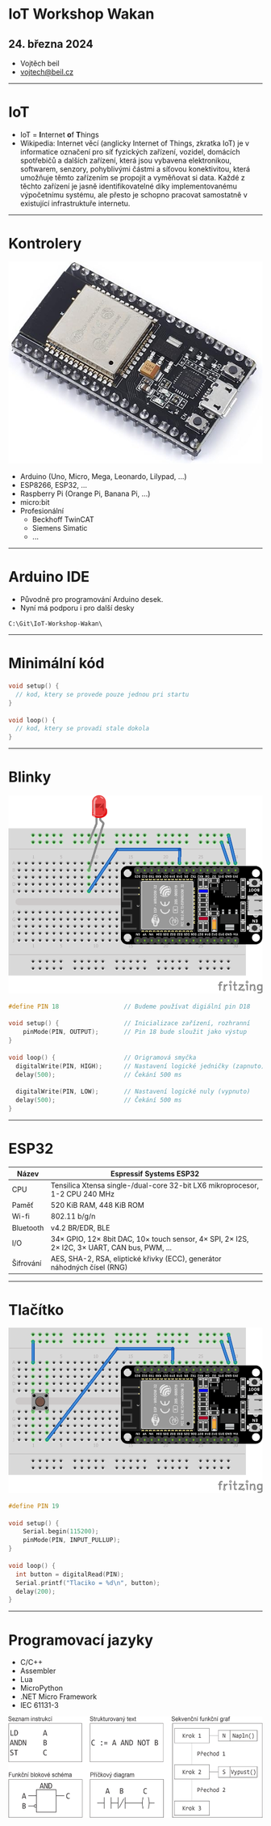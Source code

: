 # IoT Workshop Wakan
## 24. března 2024

* Vojtěch beil
* vojtech@beil.cz

---

# IoT

* IoT = **I**nternet **o**f **T**hings
* Wikipedia: Internet věcí (anglicky Internet of Things, zkratka IoT) je v informatice označení pro síť fyzických zařízení, vozidel, domácích spotřebičů a dalších zařízení, která jsou vybavena elektronikou, softwarem, senzory, pohyblivými částmi a síťovou konektivitou, která umožňuje těmto zařízením se propojit a vyměňovat si data. Každé z těchto zařízení je jasně identifikovatelné díky implementovanému výpočetnímu systému, ale přesto je schopno pracovat samostatně v existující infrastruktuře internetu.

---

# Kontrolery

![bg left 35% ESP32 ](img/esp32.jpg)

* Arduino (Uno, Micro, Mega, Leonardo, Lilypad, ...)
* ESP8266, ESP32, ...
* Raspberry Pi (Orange Pi, Banana Pi, ...)
* micro:bit
* Profesionální
    * Beckhoff TwinCAT
    * Siemens Simatic
    * ...

---

# Arduino IDE

* Původně pro programování Arduino desek.
* Nyní má podporu i pro další desky

```
C:\Git\IoT-Workshop-Wakan\
```

---

# Minimální kód

```C++
void setup() {
  // kod, ktery se provede pouze jednou pri startu
}

void loop() {
  // kod, ktery se provadi stale dokola
}
```

---

# Blinky

![bg left 35% ESP32 Blinky ](img/01_Blink_bb.png)


```C++
#define PIN 18                  // Budeme používat digiální pin D18

void setup() {                  // Inicializace zařízení, rozhranní
    pinMode(PIN, OUTPUT);       // Pin 18 bude sloužit jako výstup
}

void loop() {                   // Origramová smyčka
  digitalWrite(PIN, HIGH);      // Nastavení logické jedničky (zapnuto)
  delay(500);                   // Čekání 500 ms

  digitalWrite(PIN, LOW);       // Nastavení logické nuly (vypnuto)
  delay(500);                   // Čekání 500 ms
}
```

---

# ESP32

| Název     | Espressif Systems ESP32 |
| -         | -       |
| CPU       | Tensilica Xtensa single-/dual-core 32-bit LX6 mikroprocesor, 1-2 CPU 240 MHz |
| Paměť     | 520 KiB RAM, 448 KiB ROM  |
| Wi-fi     | 802.11 b/g/n |
| Bluetooth | v4.2 BR/EDR, BLE |
| I/O       | 34× GPIO, 12× 8bit DAC, 10× touch sensor, 4× SPI, 2× I2S, 2× I2C, 3× UART, CAN bus, PWM, ... |
| Šifrování | AES, SHA-2, RSA, eliptické křivky (ECC), generátor náhodných čísel (RNG) |

---

# Tlačítko

![bg left 35% ESP32 Button](img/02_Button_bb.png)


```C++
#define PIN 19

void setup() {
    Serial.begin(115200);
    pinMode(PIN, INPUT_PULLUP);
}

void loop() {
  int button = digitalRead(PIN);
  Serial.printf("Tlaciko = %d\n", button);
  delay(200);
}

```

---

# Programovací jazyky

* C/C++
* Assembler
* Lua
* MicroPython
* .NET Micro Framework
* IEC 61131-3

<img src="img/IEC_61131-3.png" height="200" />

